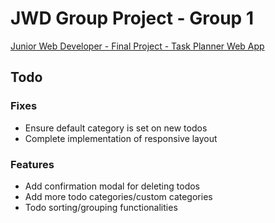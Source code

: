 # JWD Group Project - Group 1

[Junior Web Developer - Final Project - Task Planner Web App](https://github.com/GenUSA-Learners/jwd-final-project)

## Todo

### Fixes

- Ensure default category is set on new todos
- Complete implementation of responsive layout

### Features

- Add confirmation modal for deleting todos
- Add more todo categories/custom categories
- Todo sorting/grouping functionalities
